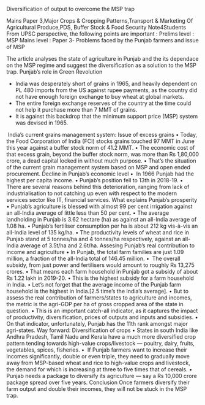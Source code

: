 Diversification of output to overcome the MSP trap

Mains Paper 3,Major Crops & Cropping Patterns,Transport & Marketing Of Agricultural Produce,PDS, Buffer Stock & Food Security 
Note4Students
From UPSC perspective, the following points are important : 
Prelims level : MSP
Mains level : Paper 3- Problems faced by the Punjab farmers and issue of MSP

The article analyses the state of agriculture in Punjab and the its dependace on the MSP regime and suggest the diversification as a solution to the MSP trap.
Punjab’s role in Green Revolution
- India was desperately short of grains in 1965, and heavily dependent on PL 480 imports from the US against rupee payments, as the country did not have enough foreign exchange to buy wheat at global markets.
- The entire foreign exchange reserves of the country at the time could not help it purchase more than 7 MMT of grains.
- It is against this backdrop that the minimum support price (MSP) system was devised in 1965.


 India’s current grains management system: Issue of excess grains
	•	Today, the Food Corporation of India (FCI) stocks grains touched 97 MMT in June this year against a buffer stock norm of 41.2 MMT.
	•	The economic cost of that excess grain, beyond the buffer stock norm, was more than Rs 1,80,000 crore, a dead capital locked in without much purpose.
	•	That’s the situation of the current grain management system based on MSP and open ended procurement.
Decline in Punjab’s economic level
	•	 In 1966 Punjab had the highest per capita income.
	•	Punjab’s position fell to 13th in 2018-19.
	•	There are several reasons behind this deterioration, ranging from lack of industrialisation to not catching up even with respect to the modern services sector like IT, financial services.
What explains Punjab’s prosperity
	•	Punjab’s agriculture is blessed with almost 99 per cent irrigation against an all-India average of little less than 50 per cent.
	•	The average landholding in Punjab is 3.62 hectare (ha) as against an all-India average of 1.08 ha.
	•	Punjab’s fertiliser consumption per ha is about 212 kg vis-à-vis an all-India level of 135 kg/ha.
	•	The productivity levels of wheat and rice in Punjab stand at 5 tonnes/ha and 4 tonnes/ha respectively, against an all-India average of 3.5t/ha and 2.6t/ha.
Assesing Punjab’s real contribution to income and agriculture
	•	In Punjab, the total farm families are just 1.09 million, a fraction of the all-India total of 146.45 million.
	•	 The overall subsidy, from just power and fertilisers would amount to roughly Rs 13,275 crores.
	•	That means each farm household in Punjab got a subsidy of about Rs 1.22 lakh in 2019-20.
	•	This is the highest subsidy for a farm household in India. 
	•	Let’s not forget that the average income of the Punjab farm household is the highest in India.[2.5 time’s the India’s average].
	•	But to assess the real contribution of farmers/states to agriculture and incomes, the metric is the agri-GDP per ha of gross cropped area of the state in question. 
	•	This is an important catch-all indicator, as it captures the impact of productivity, diversification, prices of outputs and inputs and subsidies. 
	•	On that indicator, unfortunately, Punjab has the 11th rank amongst major agri-states.
Way forward: Diversification of crops
	•	States in south India like Andhra Pradesh, Tamil Nadu and Kerala have a much more diversified crop pattern tending towards high-value crops/livestock — poultry, dairy, fruits, vegetables, spices, fisheries.
	•	 If Punjab farmers want to increase their incomes significantly, double or even triple, they need to gradually move away from MSP-based wheat and rice to high-value crops and livestock, the demand for which is increasing at three to five times that of cereals.
	•	Punjab needs a package to diversify its agriculture — say a Rs 10,000 crore package spread over five years.
Conclusion
Once farmers diversify their farm output and double their incomes, they will not be stuck in the MSP trap.
